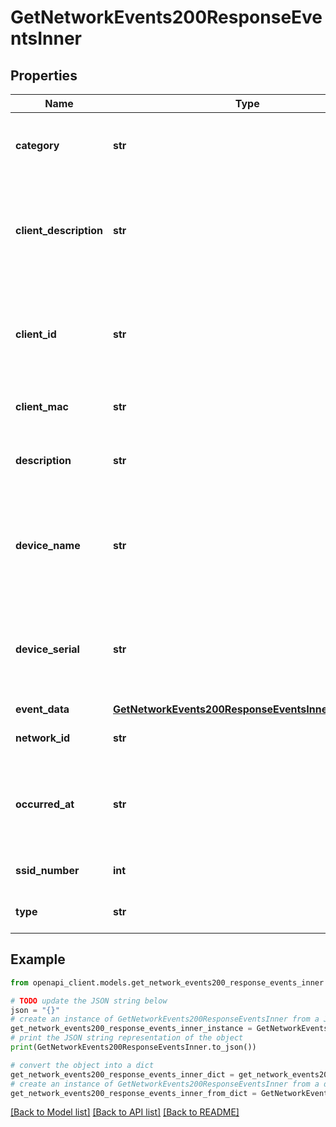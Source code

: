 # GetNetworkEvents200ResponseEventsInner


## Properties

Name | Type | Description | Notes
------------ | ------------- | ------------- | -------------
**category** | **str** | The category that the event type belongs to | [optional] 
**client_description** | **str** | A description of the client. This is usually the client&#39;s device name. | [optional] 
**client_id** | **str** | A string identifying the client. This could be a client&#39;s MAC or IP address | [optional] 
**client_mac** | **str** | The client&#39;s MAC address. | [optional] 
**description** | **str** | A description of the event the happened. | [optional] 
**device_name** | **str** | The name of the device. Only shown if the device is an access point. | [optional] 
**device_serial** | **str** | The serial number of the device. Only shown if the device is an access point. | [optional] 
**event_data** | [**GetNetworkEvents200ResponseEventsInnerEventData**](GetNetworkEvents200ResponseEventsInnerEventData.md) |  | [optional] 
**network_id** | **str** | The ID of the network. | [optional] 
**occurred_at** | **str** | An UTC ISO8601 string of the time the event occurred at. | [optional] 
**ssid_number** | **int** | The SSID number of the device. | [optional] 
**type** | **str** | The type of event being listed. | [optional] 

## Example

```python
from openapi_client.models.get_network_events200_response_events_inner import GetNetworkEvents200ResponseEventsInner

# TODO update the JSON string below
json = "{}"
# create an instance of GetNetworkEvents200ResponseEventsInner from a JSON string
get_network_events200_response_events_inner_instance = GetNetworkEvents200ResponseEventsInner.from_json(json)
# print the JSON string representation of the object
print(GetNetworkEvents200ResponseEventsInner.to_json())

# convert the object into a dict
get_network_events200_response_events_inner_dict = get_network_events200_response_events_inner_instance.to_dict()
# create an instance of GetNetworkEvents200ResponseEventsInner from a dict
get_network_events200_response_events_inner_from_dict = GetNetworkEvents200ResponseEventsInner.from_dict(get_network_events200_response_events_inner_dict)
```
[[Back to Model list]](../README.md#documentation-for-models) [[Back to API list]](../README.md#documentation-for-api-endpoints) [[Back to README]](../README.md)



